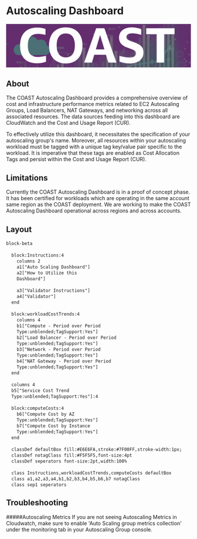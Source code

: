# Autoscaling Dashboard

![Autoscaling Dashboard](../../images/coast_banner.png)

## About

The COAST Autoscaling Dashboard provides a comprehensive overview of cost and infrastructure performance metrics related to EC2 Autoscaling Groups, Load Balancers, NAT Gateways, and networking across all associated resources. The data sources feeding into this dashboard are CloudWatch and the Cost and Usage Report (CUR).

To effectively utilize this dashboard, it necessitates the specification of your autoscaling group's name. Moreover, all resources within your autoscaling workload must be tagged with a unique tag key/value pair specific to the workload. It is imperative that these tags are enabled as Cost Allocation Tags and persist within the Cost and Usage Report (CUR).

## Limitations 

Currently the COAST Autoscaling Dashboard is in a proof of concept phase.  It has been certified for workloads which are operating in the same account same region as the COAST deployment.  We are working to make the COAST Autoscaling Dashboard operational across regions and across accounts.

## Layout
```mermaid
block-beta

  block:Instructions:4
    columns 2
    a1["Auto Scaling Dashboard"] 
    a2["How to Utilize this 
    Dashboard"]

    a3["Validator Instructions"]
    a4["Validator"]
  end
  
  block:workloadCostTrends:4
    columns 4
    b1["Compute - Period over Period  
    Type:unblended;TagSupport:Yes"]
    b2["Load Balancer - Period over Period
    Type:unblended;TagSupport:Yes"]
    b3["Network - Period over Period
    Type:unblended;TagSupport:Yes"]
    b4["NAT Gateway - Period over Period
    Type:unblended;TagSupport:Yes"]
  end

  columns 4
  b5["Service Cost Trend
  Type:unblended;TagSupport:Yes"]:4

  block:computeCosts:4
    b6["Compute Cost by AZ
    Type:unblended;TagSupport:Yes"]
    b7["Compute Cost by Instance
    Type:unblended;TagSupport:Yes"]
  end 

  classDef defaultBox fill:#E6E6FA,stroke:#7F00FF,stroke-width:1px;
  classDef notagClass fill:#F5F5F5,font-size:4pt  
  classDef seperators font-size:2pt,width:100%
  
  class Instructions,workloadCostTrends,computeCosts defaultBox
  class a1,a2,a3,a4,b1,b2,b3,b4,b5,b6,b7 notagClass
  class sep1 seperators
```

## Troubleshooting

#####Autoscaling Metrics
If you are not seeing Autoscaling Metrics in Cloudwatch, make sure to enable 'Auto Scaling group metrics collection' under the monitoring tab in your Autoscaling Group console.


